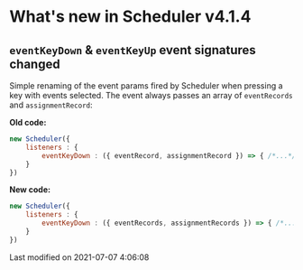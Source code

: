 # What's new in Scheduler v4.1.4

## `eventKeyDown` & `eventKeyUp` event signatures changed

Simple renaming of the event params fired by Scheduler when pressing a key with events selected. The event always
passes an array of `eventRecords` and `assignmentRecord`:

**Old code:**

```javascript
new Scheduler({
    listeners : {
        eventKeyDown : ({ eventRecord, assignmentRecord }) => { /*...*/ }
    }
})
```

**New code:**

```javascript
new Scheduler({
    listeners : {
        eventKeyDown : ({ eventRecords, assignmentRecords }) => { /*...*/ }
    }
})
```


<p class="last-modified">Last modified on 2021-07-07 4:06:08</p>